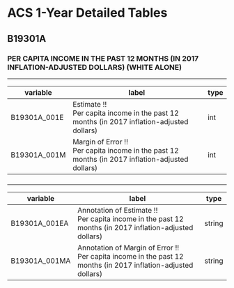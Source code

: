 # ACS 1-Year Detailed Tables

## B19301A

### PER CAPITA INCOME IN THE PAST 12 MONTHS (IN 2017 INFLATION-ADJUSTED DOLLARS) (WHITE ALONE)

___

| variable | label | type |
| ----- | ----- | ----- |
| B19301A_001E | Estimate !!<br>Per capita income in the past 12 months (in 2017 inflation-adjusted dollars) | int |
| B19301A_001M | Margin of Error !!<br>Per capita income in the past 12 months (in 2017 inflation-adjusted dollars) | int |
### 

___

| variable | label | type |
| ----- | ----- | ----- |
| B19301A_001EA | Annotation of Estimate !!<br>Per capita income in the past 12 months (in 2017 inflation-adjusted dollars) | string |
| B19301A_001MA | Annotation of Margin of Error !!<br>Per capita income in the past 12 months (in 2017 inflation-adjusted dollars) | string |

